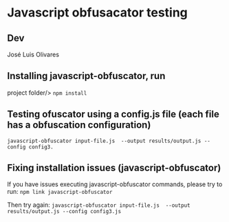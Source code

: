 # Javascript obfusacator testing

## Dev
José Luis Olivares

## Installing javascript-obfuscator, run 
 project folder/> `npm install`

## Testing ofuscator using a config.js file  (each file has a obfuscation configuration)
`javascript-obfuscator input-file.js  --output results/output.js --config config3.`

## Fixing installation issues (javascript-obfuscator)
If you have issues executing javascript-obfuscator commands, please try to run:
   ` npm link javascript-obfuscator `

Then try again:
   ` javascript-obfuscator input-file.js  --output results/output.js --config config3.js `